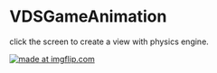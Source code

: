 # VDSGameAnimation
click the screen to create a view with physics engine.

<a href="https://imgflip.com/gif/21qyst"><img src="https://i.imgflip.com/21qyst.gif" title="made at imgflip.com"/></a>
